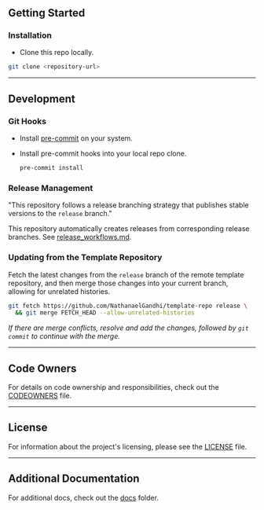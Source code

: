 # <!-- <Repository name> -->

<!-- <About/description> -->

## Getting Started

<!-- ### Prerequisites -->

### Installation

- Clone this repo locally.

```sh
git clone <repository-url>
```

<!-- ### Usage -->

---

## Development

### Git Hooks

- Install [pre-commit](https://pre-commit.com/#install) on your system.

- Install pre-commit hooks into your local repo clone.

  ```sh
  pre-commit install
  ```

### Release Management

<!-- This repository does not follow a release branching strategy. -->
"This repository follows a release branching strategy that publishes stable versions to the `release` branch."
<!-- This repository follows a release branching strategy that starts with `release-candidate` and publishes stable versions to `release`. -->
<!-- This repository follows a release branching strategy that begins with `release-beta`, progresses to `release-candidate`, and publishes stable versions to `release`. -->

This repository automatically creates releases from corresponding release branches. See [release_workflows.md](docs/release_workflows.md).

### Updating from the Template Repository

Fetch the latest changes from the `release` branch of the remote template repository, and then merge those changes into your current branch, allowing for unrelated histories.

```sh
git fetch https://github.com/NathanaelGandhi/template-repo release \
  && git merge FETCH_HEAD --allow-unrelated-histories
```

_If there are merge conflicts, resolve and add the changes, followed by ```git commit``` to continue with the merge._

---

## Code Owners

For details on code ownership and responsibilities, check out the [CODEOWNERS](docs/CODEOWNERS) file.

---

## License

For information about the project's licensing, please see the [LICENSE](LICENSE) file.

---

## Additional Documentation

For additional docs, check out the [docs](docs/) folder.
